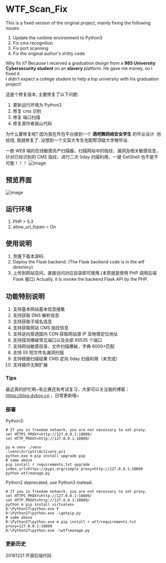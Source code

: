 # WTF_Scan_Fix

This is a fixed version of the original project, mainly fixing the following issues:

1. Update the runtime environment to Python3
2. Fix cms recognition
3. Fix port scanning
4. Fix the original author's shitty code

Why fix it? Because I received a graduation design from a **985 University Cybersecurity student** on an **slavery** platform. He gave me money, so I fixed it.  
I didn't expect a college student to help a top university with his graduation project!

这是个修复版本, 主要修复了以下问题:

1. 更新运行环境为 Python3
2. 修复 cms 识别
3. 修复 端口扫描
4. 修复源作者屎山代码

为什么要修复呢? 因为我在外包平台接到一个 **酒吧舞网络安全学生** 的毕业设计. 他给钱, 我就修复了. 没想到一个文盲大专生也配帮顶级大学做毕设.

一款 WEB 端的在线敏感资产扫描器，扫描网站中的指纹、漏洞及相关敏感信息，针对已经识别的 CMS 指纹，进行二次 0day 扫描利用，一键 GetShell 也不是不可能！！！
![image](https://uploadimages.jianshu.io/upload_images/6661013a5ca96416f635dc1.png)

## 预览界面

![image](https://uploadimages.jianshu.io/upload_images/666101335d11c212e2a941d.png)

## 运行环境

1. PHP > 5.3
2. allow_url_fopen = On

## 使用说明

1. 克隆下载本源码.
2. Deploy the Flask backend. (The Flask backend code is in the wtf directory)
3. 上传到网站空间，直接访问对应目录即可使用.(本质就是使用 PHP 调用后端 Flask 接口) Actually, it is invoke the backend Flask API by the PHP.

## 功能特别说明

1. 支持基本网站基本信息搜集
2. 支持获取 DNS 解析信息
3. 支持获取子域名信息
4. 支持获取网站 CMS 指纹信息
5. 支持逆向穿透国内 CDN 获取网站源 IP 及物理定位地址
6. 支持探测爆破常见端口以及全部 65535 个端口
7. 支持网站敏感目录、文件扫描爆破，字典 6000+匹配
8. 支持 IIS 短文件名漏洞扫描
9. 支持根据扫描结果 CMS 定向 0day 扫描利用（未完成）
10. 支持插件无限扩展

### Tips

最近真的好忙啊~有比赛还有考试复习，大家可以关注我的博客：<https://blog.dyboy.cn> ，日常更新哦~

### 部署

Python3:

```shell
# If you in freedom network, you are not necessary to set proxy.
set HTTPS_PROXY=http://127.0.0.1:10809/
set HTTP_PROXY=http://127.0.0.1:10809/

py m venv ./venv
.\venv\Scripts\Activate.ps1
python.exe m pip install upgrade pip
# same above
pip install r requirements.txt upgrade index_url=https://pypi.org/simple proxy=http://127.0.0.1:10809
python wtf/manage.py
```

Python2 deprecated, use Python3 instead.

```shell
# If you in freedom network, you are not necessary to set proxy.
set HTTPS_PROXY=http://127.0.0.1:10809/
set HTTP_PROXY=http://127.0.0.1:10809/
python m pip install virtualenv
D:\Python27\python.exe V
D:\Python27\python.exe .\getpip.py
# same above
D:\Python27\python.exe m pip install r wtf/requirements.txt proxy=127.0.0.1:10809
D:\Python27\python.exe .\wtf\manage.py
```

### 更新历史

20181221 开源后端代码
